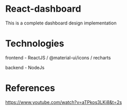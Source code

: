 # React-dashboard

This is a complete dashboard design implementation

# Technologies

 frontend - ReactJS / @material-ui/icons  / recharts 
 
 backend  - NodeJs
 
 # References 
 
 https://www.youtube.com/watch?v=aTPkos3LKi8&t=2s
 
 


